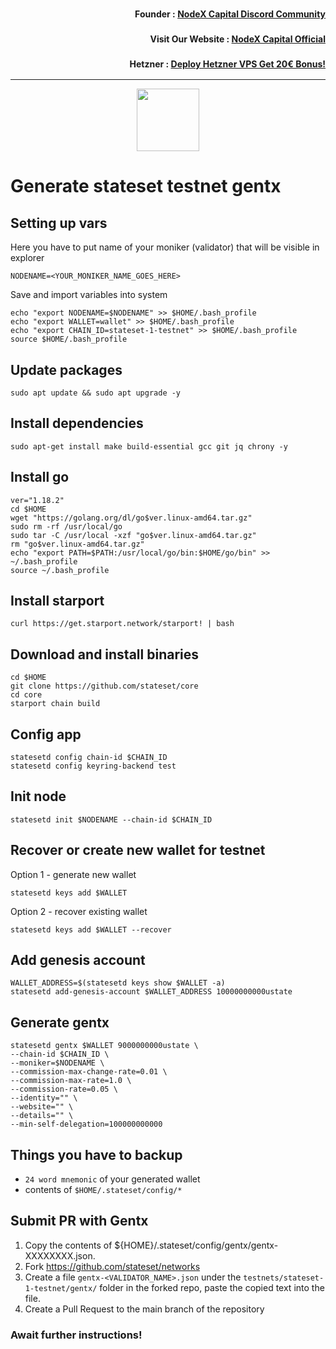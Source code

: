 <h3><p style="font-size:14px" align="right">Founder :
<a href="https://discord.gg/nodexcapital" target="_blank">NodeX Capital Discord Community</a></p></h3>
<h3><p style="font-size:14px" align="right">Visit Our Website :
<a href="https://discord.gg/nodexcapital" target="_blank">NodeX Capital Official</a></p></h3>
<h3><p style="font-size:14px" align="right">Hetzner :
<a href="https://hetzner.cloud/?ref=bMTVi7dcwSgA" target="_blank">Deploy Hetzner VPS Get 20€ Bonus!</a></h3>
<hr>

<p align="center">
  <img height="100" height="auto" src="https://user-images.githubusercontent.com/50621007/192461695-f16f92ac-7f9c-4181-9dbe-ed2267f30f35.png">
</p>

# Generate stateset testnet gentx

## Setting up vars
Here you have to put name of your moniker (validator) that will be visible in explorer
```
NODENAME=<YOUR_MONIKER_NAME_GOES_HERE>
```

Save and import variables into system
```
echo "export NODENAME=$NODENAME" >> $HOME/.bash_profile
echo "export WALLET=wallet" >> $HOME/.bash_profile
echo "export CHAIN_ID=stateset-1-testnet" >> $HOME/.bash_profile
source $HOME/.bash_profile
```

## Update packages
```
sudo apt update && sudo apt upgrade -y
```

## Install dependencies
```
sudo apt-get install make build-essential gcc git jq chrony -y
```

## Install go
```
ver="1.18.2"
cd $HOME
wget "https://golang.org/dl/go$ver.linux-amd64.tar.gz"
sudo rm -rf /usr/local/go
sudo tar -C /usr/local -xzf "go$ver.linux-amd64.tar.gz"
rm "go$ver.linux-amd64.tar.gz"
echo "export PATH=$PATH:/usr/local/go/bin:$HOME/go/bin" >> ~/.bash_profile
source ~/.bash_profile
```

## Install starport
```
curl https://get.starport.network/starport! | bash
```

## Download and install binaries
```
cd $HOME
git clone https://github.com/stateset/core
cd core
starport chain build
```

## Config app
```
statesetd config chain-id $CHAIN_ID
statesetd config keyring-backend test
```

## Init node
```
statesetd init $NODENAME --chain-id $CHAIN_ID
```

## Recover or create new wallet for testnet
Option 1 - generate new wallet
```
statesetd keys add $WALLET
```

Option 2 - recover existing wallet
```
statesetd keys add $WALLET --recover
```

## Add genesis account
```
WALLET_ADDRESS=$(statesetd keys show $WALLET -a)
statesetd add-genesis-account $WALLET_ADDRESS 10000000000ustate
```

## Generate gentx
```
statesetd gentx $WALLET 9000000000ustate \
--chain-id $CHAIN_ID \
--moniker=$NODENAME \
--commission-max-change-rate=0.01 \
--commission-max-rate=1.0 \
--commission-rate=0.05 \
--identity="" \
--website="" \
--details="" \
--min-self-delegation=100000000000
```

## Things you have to backup
- `24 word mnemonic` of your generated wallet
- contents of `$HOME/.stateset/config/*`

## Submit PR with Gentx
1. Copy the contents of ${HOME}/.stateset/config/gentx/gentx-XXXXXXXX.json.
2. Fork https://github.com/stateset/networks
3. Create a file `gentx-<VALIDATOR_NAME>.json` under the `testnets/stateset-1-testnet/gentx/` folder in the forked repo, paste the copied text into the file.
4. Create a Pull Request to the main branch of the repository

### Await further instructions!
